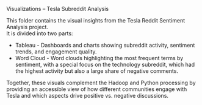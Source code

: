 Visualizations – Tesla Subreddit Analysis

This folder contains the visual insights from the Tesla Reddit Sentiment Analysis project.  
It is divided into two parts:

- Tableau - Dashboards and charts showing subreddit activity, sentiment trends, and engagement quality.  
- Word Cloud - Word clouds highlighting the most frequent terms by sentiment, with a special focus on the technology subreddit, which had the highest activity but also a large share of negative comments.

Together, these visuals complement the Hadoop and Python processing by providing an accessible view of how different communities engage with Tesla and which aspects drive positive vs. negative discussions.

